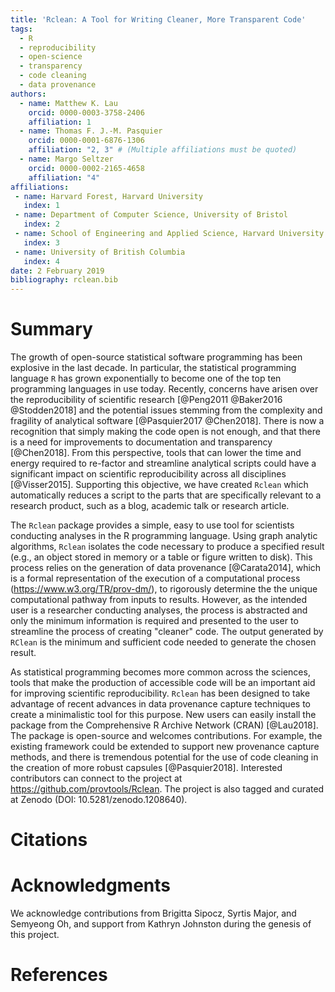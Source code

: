 ```yaml
---
title: 'Rclean: A Tool for Writing Cleaner, More Transparent Code'
tags:
  - R
  - reproducibility
  - open-science
  - transparency
  - code cleaning
  - data provenance
authors:
  - name: Matthew K. Lau
    orcid: 0000-0003-3758-2406
    affiliation: 1
  - name: Thomas F. J.-M. Pasquier
    orcid: 0000-0001-6876-1306
    affiliation: "2, 3" # (Multiple affiliations must be quoted)
  - name: Margo Seltzer
    orcid: 0000-0002-2165-4658
    affiliation: "4"
affiliations:
 - name: Harvard Forest, Harvard University 
   index: 1
 - name: Department of Computer Science, University of Bristol 
   index: 2
 - name: School of Engineering and Applied Science, Harvard University
   index: 3
 - name: University of British Columbia
   index: 4
date: 2 February 2019
bibliography: rclean.bib
---
```


<!-- JOSS welcomes submissions from broadly diverse research areas. For -->
<!-- this reason, we request that authors include in the paper some -->
<!-- sentences that would explain the software functionality and domain of -->
<!-- use to a non-specialist reader. Your submission should probably be -->
<!-- somewhere between 250-1000 words. -->

<!-- In addition, your paper should include: -->

<!-- - A list of the authors of the software and their affiliations -->
<!-- - A summary describing the high-level functionality and purpose of the software for a diverse, non-specialist audience -->
<!-- - A clear statement of need that illustrates the purpose of the software -->
<!-- - A list of key references including a link to the software archive -->
<!-- - Mentions (if applicable) of any ongoing research projects using the software or recent scholarly publications enabled by it -->

<!-- As this short list shows, JOSS papers are only permitted to contain a -->
<!-- limited set of metadata (see header below), Statement of Need, -->
<!-- Summary, and Reference sections. You can see an example accepted paper -->
<!-- here. Given this paper format, a "full length" paper is not permitted, -->
<!-- e.g., software documentation such as API (Application Programming -->
<!-- Interface) functionality should not be in the paper and instead should -->
<!-- be outlined in the software documentation. -->

<!-- *Important*: You paper will be reviewed by one or more reviewers in -->
<!-- a public GitHub issue. Take a look at the `review criteria -->
<!-- <review_criteria.html>`_ to better understand how your submission will -->
<!-- be reviewed. -->


<!-- Submitting your paper -->

<!-- Submission then is as simple as: -->
<!-- Filling in the short submission form -->
<!-- Waiting for reviewers to be assigned over in the JOSS reviews -->
<!-- repository: https://github.com/openjournals/joss-reviews -->

<!-- Submission requirements -->

<!-- - The software should be open source as per the OSI definition -->
<!-- - The software should have an obvious research application -->
<!-- - You should be a major contributor to the software you are submitting -->
<!-- - The software should be a significant contribution to the available -->
<!--   open source software that either enables some new research -->
<!--   challenges to be addressed or makes addressing research challenges -->
<!--   significantly better (e.g., faster, easier, simpler) -->
<!-- - The software should be feature complete (no half-baked solutions) -->
<!--   and designed for maintainable extension (not one-off -->
<!--   modifications). Minor ‘utility’ packages, including ‘thin’ API -->
<!--   clients, are not acceptable. -->

<!-- In addition, the software associated with your submission must: -->

<!-- - Be stored in a repository that can be cloned without registration -->
<!-- - Be stored in a repository that is browsable online without -->
<!--   registration -->
<!-- - Have an issue tracker that is readable without registration -->
<!-- - Permit individuals to create issues/file tickets against your -->
<!--   repository -->

<!-- JOSS publishes articles about research software. This definition -->
<!-- includes software that: solves complex modeling problems in a -->
<!-- scientific context (physics, mathematics, biology, medicine, social -->
<!-- science, neuroscience, engineering); supports the functioning of -->
<!-- research instruments or the execution of research experiments; -->
<!-- extracts knowledge from large data sets; offers a mathematical -->
<!-- library, or similar. -->

<!-- Authorship -->

<!-- Purely financial (such as being named on an award) and organizational -->
<!-- (such as general supervision of a research group) contributions are -->
<!-- not considered sufficient for co-authorship of JOSS submissions, but -->
<!-- active project direction and other forms of non-code contributions -->
<!-- are. The authors themselves assume responsibility for deciding who -->
<!-- should be credited with co-authorship, and co-authors must always -->
<!-- agree to be listed. In addition, co-authors agree to be accountable -->
<!-- for all aspects of the work. -->

<!-- Submissions using proprietary languages/dev environments -->

<!-- We strongly prefer software that doesn't rely upon proprietary (paid -->
<!-- for) development environments/programming languages. However, provided -->
<!-- your submission meets our submission requirements (including having a -->
<!-- valid open source license) then we will consider your submission for -->
<!-- review. Should your submission be accepted for review, we may ask you, -->
<!-- the submitting author, to help us find reviewers who already have the -->
<!-- required development environment installed. -->

<!-- The review process -->

<!-- After submission: -->

<!-- - One or more JOSS reviewers are assigned and the review is carried -->
<!--   out in the reviews repository -->
<!-- - Authors respond to reviewer-raised issues (if any are raised) on the -->
<!--   submitted repository's issue tracker. -->
<!-- - Reviewer contributions, like any other contributions, should be -->
<!--   acknowledged in the repository -->
<!-- - Upon successful completion of the review, deposit a copy of your -->
<!--   (updated) repository with a data-archiving service such as Zenodo or -->
<!--   figshare, issue a DOI for the archive, and update the review issue -->
<!--   thread with your DOI -->
<!-- - After assignment of a DOI, your paper metadata is deposited in -->
<!-- CrossRef and listed on the JOSS website And that's it -->
<!-- - If you want to learn more about what the review process looks like -->
<!--   in detail, take a look at the reviewer guidelines. -->

# Summary

The growth of open-source statistical software programming has been
explosive in the last decade. In particular, the statistical
programming language ``R`` has grown exponentially to become one of
the top ten programming languages in use today. Recently,
concerns have arisen over the reproducibility of scientific research
[@Peng2011 @Baker2016 @Stodden2018] and the potential issues stemming
from the complexity and fragility of analytical software
[@Pasquier2017 @Chen2018]. There is now a recognition that simply
making the code open is not enough, and that there is a need for
improvements to documentation and transparency [@Chen2018]. From this
perspective, tools that can lower the time and energy required to
re-factor and streamline analytical scripts could have a significant
impact on scientific reproducibility across all disciplines
[@Visser2015]. Supporting this objective, we have created ``Rclean``
which automatically reduces a script to the parts that are
specifically relevant to a research product, such as a blog, academic
talk or research article.

The ``Rclean`` package provides a simple, easy to use tool for
scientists conducting analyses in the R programming language. Using
graph analytic algorithms, ``Rclean`` isolates the code necessary to
produce a specified result (e.g., an object stored in memory or a table or
figure written to disk). This process relies on the
generation of data provenance [@Carata2014], which is a
formal representation of the execution of a computational process
(https://www.w3.org/TR/prov-dm/), to rigorously determine the
the unique computational pathway from inputs to
results. However, as the intended user is a researcher conducting
analyses, the process is abstracted and only the minimum information
is required and presented to the user to streamline the process of
creating "cleaner" code. The output generated by ``RClean`` is the
minimum and sufficient code needed to generate the chosen result.

As statistical programming becomes more common across the sciences,
tools that make the production of accessible code will be an important
aid for improving scientific reproducibility. ``Rclean`` has been
designed to take advantage of recent advances in data provenance
capture techniques to create a minimalistic tool for this purpose. New
users can easily install the package from the Comprehensive R Archive
Network (CRAN) [@Lau2018]. The package is open-source and welcomes
contributions. For example, the existing framework could be extended
to support new provenance capture methods, and there is tremendous
potential for the use of code cleaning in the creation of more robust
capsules [@Pasquier2018]. Interested contributors can connect to the
project at https://github.com/provtools/Rclean. The project is also
tagged and curated at Zenodo (DOI: 10.5281/zenodo.1208640).


# Citations


<!-- # Figures -->
<!-- Figures can be included like this: ![Example figure.](figure.png) -->

# Acknowledgments

We acknowledge contributions from Brigitta Sipocz, Syrtis Major, and Semyeong
Oh, and support from Kathryn Johnston during the genesis of this project.


# References

